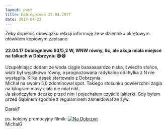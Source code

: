 ```yaml
---
layout: post
title: Dobiegniewo 22.04.2017
date: 2017-04-22
---
```


Żeby dopełnić obowiązku relacji informuję że w dzienniku okrętowym ołówkiem kopiowym zapisano:  

#### 22.04.17 Dobiegniewo 93/5,2 W, WNW równy, 8c, ale akcja miała miejsce na falkach w Dobrzyniu :smile::smile:  

Uzupełniając dodam że woda ciągle baaaaaaardzo niska, świeciło słońce, wiatr był wyjątkowo równy,
a prognozowana radykalna odchyłka z N nie wystąpiła. Kilka desek startowało z Dobrzynia.  
Michał na swoim 5,0 zdominował spot. Takiego stosunku powierzchni żagla na kilogram masy ciała nie miał nikt.  
Ja skończyłem deczko przed nim i pojechałem czyścić lakierki. Gdy byłem przed Gąbinem zgodnie z regulaminem zameldował że żyw.  

DarekF  

ps. kolejny promocyjny filmik:
[![Na Dobrzyn](https://raw.githubusercontent.com/naspocie/blog/master/images/2017-04-22-Dobiegniewo/___.jpg)](http://www.youtube.com/watch?v=___________)  
MichalG
